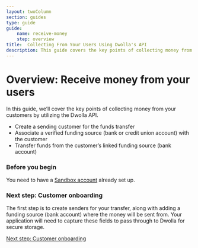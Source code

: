 ```yaml
---
layout: twoColumn
section: guides
type: guide
guide:
    name: receive-money
    step: overview
title:  Collecting From Your Users Using Dwolla's API
description: This guide covers the key points of collecting money from your customers by utilizing the Dwolla API.
---
```


# Overview: Receive money from your users

In this guide, we’ll cover the key points of collecting money from your customers by utilizing the Dwolla API.

- Create a sending customer for the funds transfer
- Associate a verified funding source (bank or credit union account) with the customer
- Transfer funds from the customer’s linked funding source (bank account)

### Before you begin

You need to have a [Sandbox account](/guides/sandbox-setup) already set up.

### Next step: Customer onboarding

The first step is to create senders for your transfer, along with adding a funding source (bank account) where the money will be sent from. Your application will need to capture these fields to pass through to Dwolla for secure storage.

<nav class="pager-nav">
    <a href="" style="display:none;"></a>
    <a href="/guides/receive-money/onboarding.html">Next step: Customer onboarding</a>
</nav>
